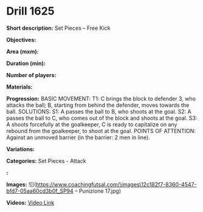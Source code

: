 # Drill 1625

**Short description:**
Set Pieces – Free Kick

**Objectives:**


**Area (mxm):**


**Duration (min):**


**Number of players:**


**Materials:**


**Progression:**
BASIC MOVEMENT: T1: C brings the block to defender 3, who attacks the ball; B, starting from behind the defender, moves towards the ball. SOLUTIONS: S1: A passes the ball to B, who shoots at the goal. S2: A passes the ball to C, who comes out of the block and shoots at the goal. S3: A shoots forcefully at the goalkeeper, C is ready to capitalize on any rebound from the goalkeeper, to shoot at the goal. POINTS OF ATTENTION: Against an unmoved barrier (in the barrier: 2 men in line).

**Variations:**


**Categories:**
Set Pieces - Attack

**:**


**Images:**
![](https://www.coachingfutsal.com/\images\12c182f7-8360-4547-bfd7-05aa60cd3b0f_SP94 – Punizione 17.jpg)

**Videos:**
[Video Link](https://www.youtube.com/embed/NJ55lz2LYg8)

